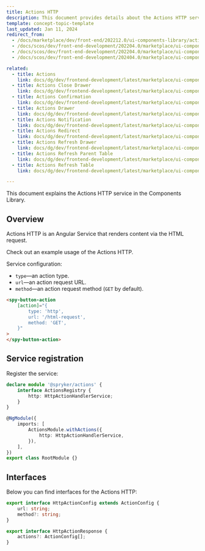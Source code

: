 ```yaml
---
title: Actions HTTP
description: This document provides details about the Actions HTTP service in the Components Library.
template: concept-topic-template
last_updated: Jan 11, 2024
redirect_from:
  - /docs/marketplace/dev/front-end/202212.0/ui-components-library/actions/actions-http.html
  - /docs/scos/dev/front-end-development/202204.0/marketplace/ui-components-library/actions/actions-http.html
  - /docs/scos/dev/front-end-development/202204.0/marketplace/ui-components-library/actions/actions.html
  - /docs/scos/dev/front-end-development/202404.0/marketplace/ui-components-library/actions/actions-http.html

related:
  - title: Actions
    link: docs/dg/dev/frontend-development/latest/marketplace/ui-components-library/actions/ui-components-library-actions.html
  - title: Actions Close Drawer
    link: docs/dg/dev/frontend-development/latest/marketplace/ui-components-library/actions/actions-close-drawer.html
  - title: Actions Confirmation
    link: docs/dg/dev/frontend-development/latest/marketplace/ui-components-library/actions/actions-confirmation.html
  - title: Actions Drawer
    link: docs/dg/dev/frontend-development/latest/marketplace/ui-components-library/actions/actions-drawer.html
  - title: Actions Notification
    link: docs/dg/dev/frontend-development/latest/marketplace/ui-components-library/actions/actions-notification.html
  - title: Actions Redirect
    link: docs/dg/dev/frontend-development/latest/marketplace/ui-components-library/actions/actions-redirect.html
  - title: Actions Refresh Drawer
    link: docs/dg/dev/frontend-development/latest/marketplace/ui-components-library/actions/actions-refresh-drawer.html
  - title: Actions Refresh Parent Table
    link: docs/dg/dev/frontend-development/latest/marketplace/ui-components-library/actions/actions-refresh-parent-table.html
  - title: Actions Refresh Table
    link: docs/dg/dev/frontend-development/latest/marketplace/ui-components-library/actions/actions-refresh-table.html

---
```


This document explains the Actions HTTP service in the Components Library.

## Overview

Actions HTTP is an Angular Service that renders content via the HTML request.

Check out an example usage of the Actions HTTP.

Service configuration:

- `type`—an action type.  
- `url`—an action request URL.  
- `method`—an action request method (`GET` by default).  

```html
<spy-button-action
    [action]="{
        type: 'http',
        url: '/html-request',
        method: 'GET',
    }"
>
</spy-button-action>
```

## Service registration

Register the service:

```ts
declare module '@spryker/actions' {
    interface ActionsRegistry {
        http: HttpActionHandlerService;
    }
}

@NgModule({
    imports: [
        ActionsModule.withActions({
            http: HttpActionHandlerService,
        }),
    ],
})
export class RootModule {}
```

## Interfaces

Below you can find interfaces for the Actions HTTP:

```ts
export interface HttpActionConfig extends ActionConfig {
    url: string;
    method?: string;
}

export interface HttpActionResponse {
    actions?: ActionConfig[];
}
```
